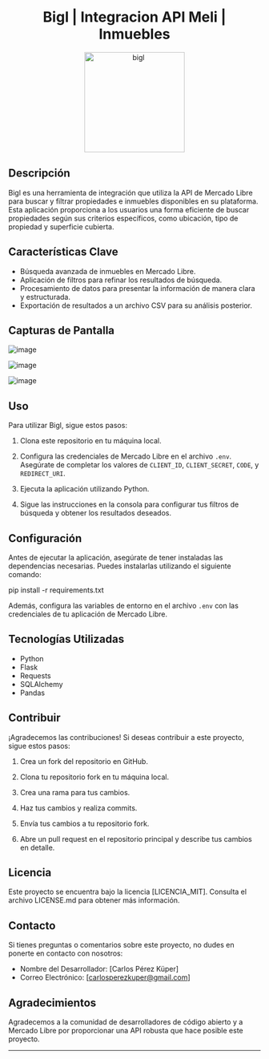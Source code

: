 <h1 align="center"> Bigl | Integracion API Meli | Inmuebles </h1>

<div align="center">
  <img src="https://github.com/charlyperezk/meli_inmuebles/assets/118618975/1d8fb75a-46a6-43ac-89bb-ab3fa75022fc" alt="bigl" width="200">
</div>

## Descripción

Bigl es una herramienta de integración que utiliza la API de Mercado Libre para buscar y filtrar propiedades e inmuebles disponibles en su plataforma. Esta aplicación proporciona a los usuarios una forma eficiente de buscar propiedades según sus criterios específicos, como ubicación, tipo de propiedad y superficie cubierta.

## Características Clave

- Búsqueda avanzada de inmuebles en Mercado Libre.
- Aplicación de filtros para refinar los resultados de búsqueda.
- Procesamiento de datos para presentar la información de manera clara y estructurada.
- Exportación de resultados a un archivo CSV para su análisis posterior.

## Capturas de Pantalla

![image](https://github.com/charlyperezk/bigl/assets/118618975/36a04ad4-3e61-4422-bab7-a2d947de7753)

![image](https://github.com/charlyperezk/bigl/assets/118618975/effbdfab-b79e-419a-a94b-b0808ff31a0e)

![image](https://github.com/charlyperezk/bigl/assets/118618975/cc6ef74d-a22a-48a6-b353-22b6896fa294)

## Uso

Para utilizar Bigl, sigue estos pasos:

1. Clona este repositorio en tu máquina local.

2. Configura las credenciales de Mercado Libre en el archivo `.env`. Asegúrate de completar los valores de `CLIENT_ID`, `CLIENT_SECRET`, `CODE`, y `REDIRECT_URI`.

3. Ejecuta la aplicación utilizando Python.

4. Sigue las instrucciones en la consola para configurar tus filtros de búsqueda y obtener los resultados deseados.

## Configuración

Antes de ejecutar la aplicación, asegúrate de tener instaladas las dependencias necesarias. Puedes instalarlas utilizando el siguiente comando:

pip install -r requirements.txt

Además, configura las variables de entorno en el archivo `.env` con las credenciales de tu aplicación de Mercado Libre.

## Tecnologías Utilizadas

- Python
- Flask
- Requests
- SQLAlchemy
- Pandas

## Contribuir

¡Agradecemos las contribuciones! Si deseas contribuir a este proyecto, sigue estos pasos:

1. Crea un fork del repositorio en GitHub.

2. Clona tu repositorio fork en tu máquina local.

3. Crea una rama para tus cambios.

4. Haz tus cambios y realiza commits.

5. Envía tus cambios a tu repositorio fork.

6. Abre un pull request en el repositorio principal y describe tus cambios en detalle.

## Licencia

Este proyecto se encuentra bajo la licencia [LICENCIA_MIT]. Consulta el archivo LICENSE.md para obtener más información.

## Contacto

Si tienes preguntas o comentarios sobre este proyecto, no dudes en ponerte en contacto con nosotros:

- Nombre del Desarrollador: [Carlos Pérez Küper]
- Correo Electrónico: [carlosperezkuper@gmail.com]

## Agradecimientos

Agradecemos a la comunidad de desarrolladores de código abierto y a Mercado Libre por proporcionar una API robusta que hace posible este proyecto.

---








